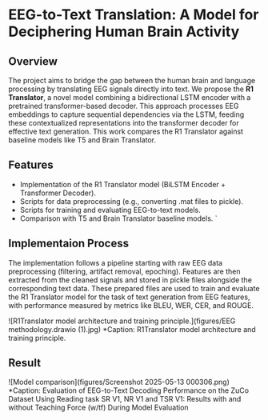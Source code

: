 # EEG-to-Text Translation: A Model for Deciphering Human Brain Activity 


## Overview

The project aims to bridge the gap between the human brain and language processing by translating EEG signals directly into text. We propose the **R1 Translator**, a novel model combining a bidirectional LSTM encoder with a pretrained transformer-based decoder. This approach processes EEG embeddings to capture sequential dependencies via the LSTM, feeding these contextualized representations into the transformer decoder for effective text generation. This work compares the R1 Translator against baseline models like T5 and Brain Translator.

## Features

* Implementation of the R1 Translator model (BiLSTM Encoder + Transformer Decoder).
* Scripts for data preprocessing (e.g., converting .mat files to pickle).
* Scripts for training and evaluating EEG-to-text models.
* Comparison with T5 and Brain Translator baseline models.
`

## Implementaion Process

The implementation follows a pipeline starting with raw EEG data preprocessing (filtering, artifact removal, epoching). Features are then extracted from the cleaned signals and stored in pickle files alongside the corresponding text data. These prepared files are used to train and evaluate the R1 Translator model for the task of text generation from EEG features, with performance measured by metrics like BLEU, WER, CER, and ROUGE.

![R1Translator model architecture and training principle.](figures/EEG methodology.drawio (1).jpg)
*Caption: R1Translator model architecture and training principle.


## Result

![Model comparison](figures/Screenshot 2025-05-13 000306.png)
*Caption: Evaluation of EEG-to-Text Decoding Performance on the ZuCo Dataset Using Reading
task SR V1, NR V1 and TSR V1: Results with and without Teaching Force (w/tf) During Model
Evaluation
